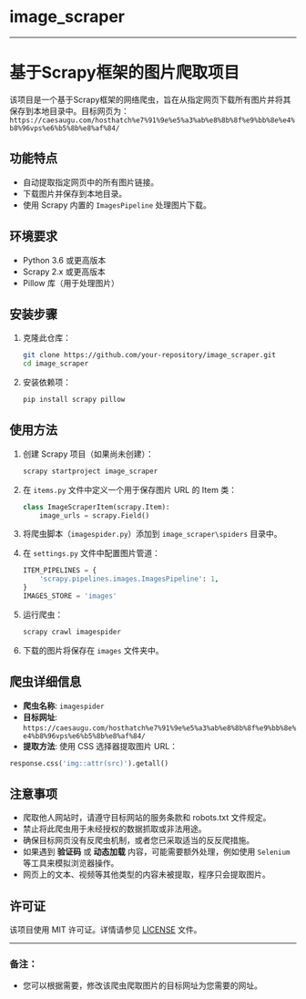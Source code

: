 # image_scraper

---

# 基于Scrapy框架的图片爬取项目

该项目是一个基于Scrapy框架的网络爬虫，旨在从指定网页下载所有图片并将其保存到本地目录中。目标网页为：
`https://caesaugu.com/hosthatch%e7%91%9e%e5%a3%ab%e8%8b%8f%e9%bb%8e%e4%b8%96vps%e6%b5%8b%e8%af%84/`

## 功能特点

- 自动提取指定网页中的所有图片链接。
- 下载图片并保存到本地目录。
- 使用 Scrapy 内置的 `ImagesPipeline` 处理图片下载。

## 环境要求

- Python 3.6 或更高版本
- Scrapy 2.x 或更高版本
- Pillow 库（用于处理图片）

## 安装步骤

1. 克隆此仓库：

   ```bash
   git clone https://github.com/your-repository/image_scraper.git
   cd image_scraper
   ```

2. 安装依赖项：

   ```bash
   pip install scrapy pillow
   ```

## 使用方法

1. 创建 Scrapy 项目（如果尚未创建）：

   ```bash
   scrapy startproject image_scraper
   ```

2. 在 `items.py` 文件中定义一个用于保存图片 URL 的 Item 类：

   ```python
   class ImageScraperItem(scrapy.Item):
       image_urls = scrapy.Field()
   ```

3. 将爬虫脚本（`imagespider.py`）添加到 `image_scraper\spiders` 目录中。

4. 在 `settings.py` 文件中配置图片管道：

   ```python
   ITEM_PIPELINES = {
       'scrapy.pipelines.images.ImagesPipeline': 1,
   }
   IMAGES_STORE = 'images'
   ```

5. 运行爬虫：

   ```bash
   scrapy crawl imagespider
   ```

6. 下载的图片将保存在 `images` 文件夹中。

## 爬虫详细信息

- **爬虫名称**: `imagespider`
- **目标网址**: `https://caesaugu.com/hosthatch%e7%91%9e%e5%a3%ab%e8%8b%8f%e9%bb%8e%e4%b8%96vps%e6%b5%8b%e8%af%84/`
- **提取方法**: 使用 CSS 选择器提取图片 URL： 
```python
response.css('img::attr(src)').getall()
````

## 注意事项

- 爬取他人网站时，请遵守目标网站的服务条款和 robots.txt 文件规定。
- 禁止将此爬虫用于未经授权的数据抓取或非法用途。
- 确保目标网页没有反爬虫机制，或者您已采取适当的反反爬措施。
- 如果遇到 **验证码** 或 **动态加载** 内容，可能需要额外处理，例如使用 `Selenium` 等工具来模拟浏览器操作。
- 网页上的文本、视频等其他类型的内容未被提取，程序只会提取图片。

## 许可证

该项目使用 MIT 许可证。详情请参见 [LICENSE](LICENSE) 文件。

---

### 备注：
- 您可以根据需要，修改该爬虫爬取图片的目标网址为您需要的网址。

